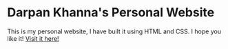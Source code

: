 # Darpan Khanna's Personal Website
This is my personal website, I have built it using HTML and CSS. I hope you like it!
[Visit it here!](https://darpank23.github.io)